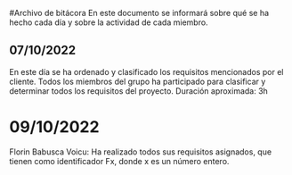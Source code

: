 #Archivo de bitácora
En este documento se informará sobre qué se ha hecho cada día y sobre la actividad de cada miembro.

## 07/10/2022
En este día se ha ordenado y clasificado los requisitos mencionados por el cliente.
Todos los miembros del grupo ha participado para clasificar y determinar todos los requisitos del proyecto.
Duración aproximada: 3h

# 09/10/2022
Florin Babusca Voicu: Ha realizado todos sus requisitos asignados, que tienen como identificador Fx, donde x es un número entero. 
